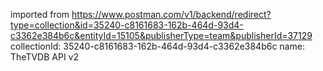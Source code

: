 imported from https://www.postman.com/v1/backend/redirect?type=collection&id=35240-c8161683-162b-464d-93d4-c3362e384b6c&entityId=15105&publisherType=team&publisherId=37129
collectionId: 35240-c8161683-162b-464d-93d4-c3362e384b6c
name: TheTVDB API v2